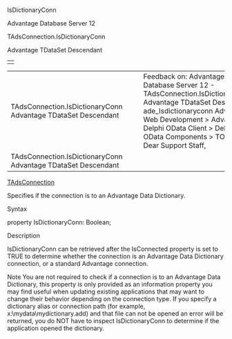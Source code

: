 IsDictionaryConn




Advantage Database Server 12  

TAdsConnection.IsDictionaryConn

Advantage TDataSet Descendant

|  |
| --- |
|  |

|  |  |  |  |  |
| --- | --- | --- | --- | --- |
| TAdsConnection.IsDictionaryConn  Advantage TDataSet Descendant |  |  | Feedback on: Advantage Database Server 12 - TAdsConnection.IsDictionaryConn Advantage TDataSet Descendant ade\_Isdictionaryconn Advantage Web Development > Advantage Delphi OData Client > Delphi OData Components > TODataSet / Dear Support Staff, |  |
| TAdsConnection.IsDictionaryConn  Advantage TDataSet Descendant |  |  |  |  |

[TAdsConnection](ade_tadsconnection_7.htm)

Specifies if the connection is to an Advantage Data Dictionary.

Syntax

property IsDictionaryConn: Boolean;

Description

IsDictionaryConn can be retrieved after the IsConnected property is set to TRUE to determine whether the connection is an Advantage Data Dictionary connection, or a standard Advantage connection.

Note You are not required to check if a connection is to an Advantage Data Dictionary, this property is only provided as an information property you may find useful when updating existing applications that may want to change their behavior depending on the connection type. If you specify a dictionary alias or connection path (for example, x:\mydata\mydictionary.add) and that file can not be opened an error will be returned, you do NOT have to inspect IsDictionaryConn to determine if the application opened the dictionary.